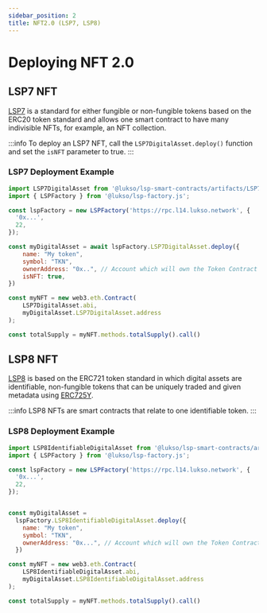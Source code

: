 ```yaml
---
sidebar_position: 2
title: NFT2.0 (LSP7, LSP8)
---
```


# Deploying NFT 2.0

## LSP7 NFT

[LSP7](https://github.com/lukso-network/LIPs/blob/main/LSPs/LSP-7-DigitalAsset.md) is a standard for either fungible or non-fungible tokens based on the ERC20 token standard and allows one smart contract to have many indivisible NFTs, for example, an NFT collection.

:::info
To deploy an LSP7 NFT, call the `LSP7DigitalAsset.deploy()` function and set the `isNFT` parameter to true.
:::

### LSP7 Deployment Example

```javascript
import LSP7DigitalAsset from '@lukso/lsp-smart-contracts/artifacts/LSP7DigitalAsset.json';
import { LSPFactory } from '@lukso/lsp-factory.js';

const lspFactory = new LSPFactory('https://rpc.l14.lukso.network', {
  '0x...',
  22,
});

const myDigitalAsset = await lspFactory.LSP7DigitalAsset.deploy({
    name: "My token",
    symbol: "TKN",
    ownerAddress: "0x..", // Account which will own the Token Contract
    isNFT: true,
})

const myNFT = new web3.eth.Contract(
    LSP7DigitalAsset.abi,
    myDigitalAsset.LSP7DigitalAsset.address
);

const totalSupply = myNFT.methods.totalSupply().call()
```

## LSP8 NFT

[LSP8](https://github.com/lukso-network/LIPs/blob/main/LSPs/LSP-8-IdentifiableDigitalAsset.md) is based on the ERC721 token standard in which digital assets are identifiable, non-fungible tokens that can be uniquely traded and given metadata using [ERC725Y](https://github.com/ethereum/EIPs/blob/master/EIPS/eip-725.md).

:::info
LSP8 NFTs are smart contracts that relate to one identifiable token.
:::

### LSP8 Deployment Example

```javascript
import LSP8IdentifiableDigitalAsset from '@lukso/lsp-smart-contracts/artifacts/LSP8IdentifiableDigitalAsset.json';
import { LSPFactory } from '@lukso/lsp-factory.js';

const lspFactory = new LSPFactory('https://rpc.l14.lukso.network', {
  '0x...',
  22,
});


const myDigitalAsset =
  lspFactory.LSP8IdentifiableDigitalAsset.deploy({
    name: "My token",
    symbol: "TKN",
    ownerAddress: "0x...", // Account which will own the Token Contract
  })

const myNFT = new web3.eth.Contract(
    LSP8IdentifiableDigitalAsset.abi,
    myDigitalAsset.LSP8IdentifiableDigitalAsset.address
);

const totalSupply = myNFT.methods.totalSupply().call()
```
